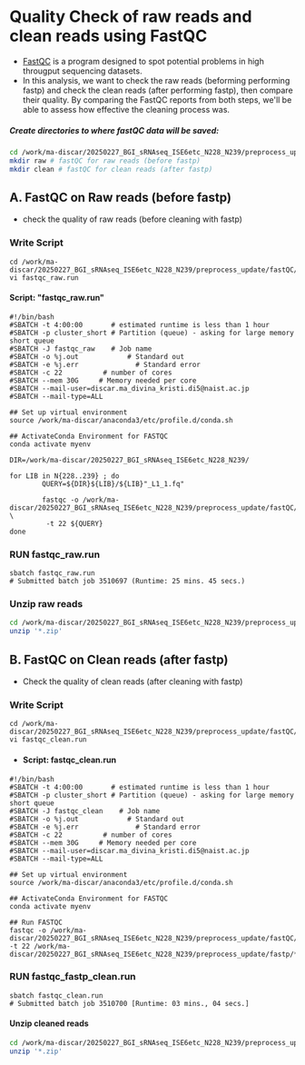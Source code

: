 # Quality Check of raw reads and clean reads using FastQC

- [FastQC](https://github.com/s-andrews/FastQC) is a program designed to spot potential problems in high througput sequencing datasets.
- In this analysis, we want to check the raw reads (beforming performing fastp) and check the clean reads (after performing fastp), then compare their quality.  By comparing the FastQC reports from both steps, we'll be able to assess how effective the cleaning process was.

##### Create directories to where fastQC data will be saved:

```sh
cd /work/ma-discar/20250227_BGI_sRNAseq_ISE6etc_N228_N239/preprocess_update/fastQC
mkdir raw # fastQC for raw reads (before fastp)
mkdir clean # fastQC for clean reads (after fastp)
```
## A. FastQC on Raw reads (before fastp)
- check the quality of raw reads (before cleaning with fastp)
  
### Write Script
```shell
cd /work/ma-discar/20250227_BGI_sRNAseq_ISE6etc_N228_N239/preprocess_update/fastQC/raw
vi fastqc_raw.run
```
#### Script: "fastqc_raw.run"

```shell
#!/bin/bash
#SBATCH -t 4:00:00       # estimated runtime is less than 1 hour
#SBATCH -p cluster_short # Partition (queue) - asking for large memory short queue
#SBATCH -J fastqc_raw    # Job name
#SBATCH -o %j.out            # Standard out
#SBATCH -e %j.err              # Standard error
#SBATCH -c 22          # number of cores
#SBATCH --mem 30G     # Memory needed per core
#SBATCH --mail-user=discar.ma_divina_kristi.di5@naist.ac.jp
#SBATCH --mail-type=ALL

## Set up virtual environment
source /work/ma-discar/anaconda3/etc/profile.d/conda.sh

## ActivateConda Environment for FASTQC
conda activate myenv

DIR=/work/ma-discar/20250227_BGI_sRNAseq_ISE6etc_N228_N239/

for LIB in N{228..239} ; do
        QUERY=${DIR}${LIB}/${LIB}"_L1_1.fq"

        fastqc -o /work/ma-discar/20250227_BGI_sRNAseq_ISE6etc_N228_N239/preprocess_update/fastQC/raw \
         -t 22 ${QUERY}
done
```

### RUN fastqc_raw.run

```shell
sbatch fastqc_raw.run
# Submitted batch job 3510697 (Runtime: 25 mins. 45 secs.) 
```
### Unzip raw reads

```sh
cd /work/ma-discar/20250227_BGI_sRNAseq_ISE6etc_N228_N239/preprocess_update/fastQC/raw
unzip '*.zip'
```


## B. FastQC on Clean reads (after fastp)

- Check the quality of clean reads (after cleaning with fastp)
  
### Write Script 

```shell
cd /work/ma-discar/20250227_BGI_sRNAseq_ISE6etc_N228_N239/preprocess_update/fastQC/clean/
vi fastqc_clean.run
```
- #### Script: fastqc_clean.run

```shell
#!/bin/bash
#SBATCH -t 4:00:00       # estimated runtime is less than 1 hour
#SBATCH -p cluster_short # Partition (queue) - asking for large memory short queue
#SBATCH -J fastqc_clean    # Job name
#SBATCH -o %j.out            # Standard out
#SBATCH -e %j.err              # Standard error
#SBATCH -c 22          # number of cores
#SBATCH --mem 30G     # Memory needed per core
#SBATCH --mail-user=discar.ma_divina_kristi.di5@naist.ac.jp
#SBATCH --mail-type=ALL

## Set up virtual environment
source /work/ma-discar/anaconda3/etc/profile.d/conda.sh

## ActivateConda Environment for FASTQC
conda activate myenv

## Run FASTQC
fastqc -o /work/ma-discar/20250227_BGI_sRNAseq_ISE6etc_N228_N239/preprocess_update/fastQC/clean -t 22 /work/ma-discar/20250227_BGI_sRNAseq_ISE6etc_N228_N239/preprocess_update/fastp/*.fq
```

### RUN fastqc_fastp_clean.run
```shell
sbatch fastqc_clean.run
# Submitted batch job 3510700 [Runtime: 03 mins., 04 secs.]
```

#### Unzip cleaned reads

```sh
cd /work/ma-discar/20250227_BGI_sRNAseq_ISE6etc_N228_N239/preprocess_update/fastQC/clean
unzip '*.zip'
```

